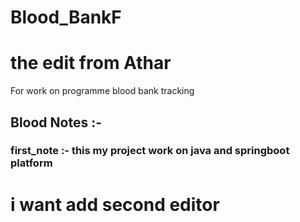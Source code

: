 # Blood_BankF
# the edit from Athar 
For work on programme blood bank tracking 


## Blood Notes :-
### first_note :- this my project work on java  and springboot platform
# i want add second editor 
